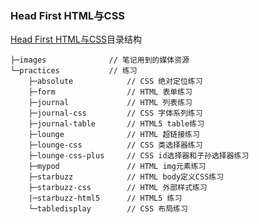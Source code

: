 ### Head First HTML与CSS

[Head First HTML与CSS](https://github.com/hsuloong/reading-notes/tree/master/head-first-html-and-css)目录结构
```
├─images              // 笔记用到的媒体资源
└─practices           // 练习
    ├─absolute            // CSS 绝对定位练习
    ├─form                // HTML 表单练习
    ├─journal             // HTML 列表练习
    ├─journal-css         // CSS 字体系列练习
    ├─journal-table       // HTML5 table练习
    ├─lounge              // HTML 超链接练习
    ├─lounge-css          // CSS 类选择器练习
    ├─lounge-css-plus     // CSS id选择器和子孙选择器练习
    ├─mypod               // HTML img元素练习
    ├─starbuzz            // HTML body定义CSS练习
    ├─starbuzz-css        // HTML 外部样式练习
    |─starbuzz-html5      // HTML5 练习
    └─tabledisplay        // CSS 布局练习
```